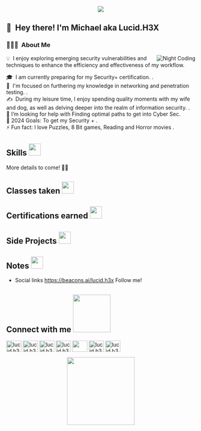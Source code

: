 
<p align="center">
<img src="https://i.imgur.com/brbozDa.png" border="0">
</p>

## 👋 &nbsp;Hey there! I'm Michael aka Lucid.H3X 

### 👨🏻‍💻 &nbsp;About Me
<img alt="Night Coding" src="https://mrwgifs.com/wp-content/uploads/2014/06/Cute-Cat-Hacking-Into-Top-Secret-Files-On-Chis-Sweet-Home-Anime.gif" align="right"/>
💡 &nbsp;I enjoy exploring emerging security vulnerabilities and techniques to enhance the efficiency and effectiveness of my workflow.

🎓 &nbsp;I am currently preparing for my Security+ certification.  .\
🌱 &nbsp;I'm focused on furthering my knowledge in networking and penetration testing. .\
✍️ &nbsp;During my leisure time, I enjoy spending quality moments with my wife and dog, as well as delving deeper into the realm of information security. .\
🤔 I’m looking for help with Finding optimal paths to get into Cyber Sec.\
🥅 2024 Goals: To get my  Security + .\
⚡ Fun fact: I love Puzzles, 8 Bit games, Reading and Horror movies .


<h2> Skills <img src = "https://media2.giphy.com/media/QssGEmpkyEOhBCb7e1/giphy.gif?cid=ecf05e47a0n3gi1bfqntqmob8g9aid1oyj2wr3ds3mg700bl&rid=giphy.gif" width = 32px> </h2>

More details to come! 🧟‍♂️

## Classes taken <img src = "https://media2.giphy.com/media/QssGEmpkyEOhBCb7e1/giphy.gif?cid=ecf05e47a0n3gi1bfqntqmob8g9aid1oyj2wr3ds3mg700bl&rid=giphy.gif" width = 32px> </h2>

## Certifications earned <img src = "https://media2.giphy.com/media/QssGEmpkyEOhBCb7e1/giphy.gif?cid=ecf05e47a0n3gi1bfqntqmob8g9aid1oyj2wr3ds3mg700bl&rid=giphy.gif" width = 32px> </h2>

## Side Projects <img src = "https://media2.giphy.com/media/QssGEmpkyEOhBCb7e1/giphy.gif?cid=ecf05e47a0n3gi1bfqntqmob8g9aid1oyj2wr3ds3mg700bl&rid=giphy.gif" width = 32px> </h2>

## Notes <img src = "https://media2.giphy.com/media/QssGEmpkyEOhBCb7e1/giphy.gif?cid=ecf05e47a0n3gi1bfqntqmob8g9aid1oyj2wr3ds3mg700bl&rid=giphy.gif" width = 32px> </h2>

* Social links https://beacons.ai/lucid.h3x Follow me!


<h2> Connect with me <img src='https://raw.githubusercontent.com/ShahriarShafin/ShahriarShafin/main/Assets/handshake.gif' width="100px"> </h2>
<a href="https://instagram.com/lucid.h3x" target="blank"><img align="center" src="https://raw.githubusercontent.com/rahuldkjain/github-profile-readme-generator/master/src/images/icons/Social/instagram.svg" alt="lucid.h3x" height="30" width="40" /></a>
<a href="https://twitter.com/LucidH3X" target="blank"><img align="center" src="https://raw.githubusercontent.com/rahuldkjain/github-profile-readme-generator/master/src/images/icons/Social/twitter.svg" alt="lucid.h3x" height="30" width="40" /></a>
<a href="https://snapchat.com/add/lucid.h3x" target="blank"><img align="center" src="https://raw.githubusercontent.com/rahuldkjain/github-profile-readme-generator/master/src/images/icons/Social/snapchat.svg" alt="lucid.h3x" height="30" width="40" /></a>
<a href="https://www.reddit.com/user/LucidH3X" target="blank"><img align="center" src="https://raw.githubusercontent.com/rahuldkjain/github-profile-readme-generator/master/src/images/icons/Social/reddit.svg" alt="lucid.h3x" height="30" width="40" /></a>
<a href="https://www.tiktok.com/@lucidh3x" target="blank"><img align="center" src="https://www.freepnglogos.com/uploads/tik-tok-logo-png/tik-tok-how-use-tiktok-create-cool-videos-with-iphone-14.png" height="30" width="40" /></a>
<a href="https://medium.com/@lucid.h3x" target="blank"><img align="center" src="https://raw.githubusercontent.com/rahuldkjain/github-profile-readme-generator/master/src/images/icons/Social/medium.svg" alt="lucid.h3x" height="30" width="40" /></a>
<a href="https://www.linkedin.com/in/michael-borge-7636b5132/" target="blank"><img align="center" src="https://cdn-icons-png.flaticon.com/512/174/174857.png" alt="lucid.h3x" height="30" width="40" /></a>

<p align="center">
  <img height="180em" src="https://media0.giphy.com/media/UcxGOKqvVu4ns8tUs5/giphy.gif?cid=790b7611700b6ee79fcafc3c7334143378d187fc556cebc9&rid=giphy.gif&ct=s">
</p>

